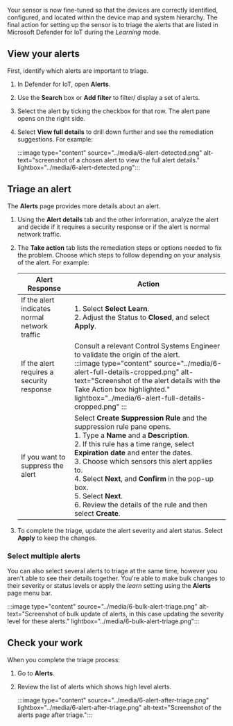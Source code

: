 Your sensor is now fine-tuned so that the devices are correctly identified, configured, and located within the device map and system hierarchy. The final action for setting up the sensor is to triage the alerts that are listed in Microsoft Defender for IoT during the *Learning* mode.

## View your alerts

First, identify which alerts are important to triage.

1. In Defender for IoT, open **Alerts**.
1. Use the **Search** box or **Add filter** to filter/ display a set of alerts.
1. Select the alert by ticking the checkbox for that row. The alert pane opens on the right side.
1. Select **View full details** to drill down further and see the remediation suggestions. For example:

    :::image type="content" source="../media/6-alert-detected.png" alt-text="screenshot of a chosen alert to view the full alert details." lightbox="../media/6-alert-detected.png":::

## Triage an alert

The **Alerts** page provides more details about an alert.

1. Using the **Alert details** tab and the other information, analyze the alert and decide if it requires a security response or if the alert is normal network traffic.
1. The **Take action** tab lists the remediation steps or options needed to fix the problem. Choose which steps to follow depending on your analysis of the alert.
    For example:

    | Alert Response |  Action |
    |---|---|
    | If the alert indicates normal network traffic |  1. Select **Select Learn**.<br> 2. Adjust the Status to **Closed**, and select **Apply**.|
    | If the alert requires a security response | Consult a relevant Control Systems Engineer to validate the origin of the alert.<br>        :::image type="content" source="../media/6-alert-full-details-cropped.png" alt-text="Screenshot of the alert details with the Take Action box highlighted." lightbox="../media/6-alert-full-details-cropped.png" :::|
    | If you want to suppress the alert| Select **Create Suppression Rule** and the suppression rule pane opens.<br>1. Type a **Name** and a **Description**.<br>2. If this rule has a time range, select **Expiration date** and enter the dates.<br>3. Choose which sensors this alert applies to.<br>4. Select **Next**, and **Confirm** in the pop-up box.<br>5. Select **Next**.<br>6. Review the details of the rule and then select **Create**.|

1. To complete the triage, update the alert severity and alert status. Select **Apply** to keep the changes.

### Select multiple alerts

You can also select several alerts to triage at the same time, however you aren't able to see their details together. You're able to make bulk changes to their severity or status levels or apply the *learn* setting using the **Alerts** page menu bar.

:::image type="content" source="../media/6-bulk-alert-triage.png" alt-text="Screenshot of bulk update of alerts, in this case updating the severity level for these alerts." lightbox="../media/6-bulk-alert-triage.png":::

## Check your work

When you complete the triage process:

1. Go to **Alerts**.
1. Review the list of alerts which shows high level alerts.

   :::image type="content" source="../media/6-alert-after-triage.png" lightbox="../media/6-alert-after-triage.png" alt-text="Screenshot of the alerts page after triage.":::
